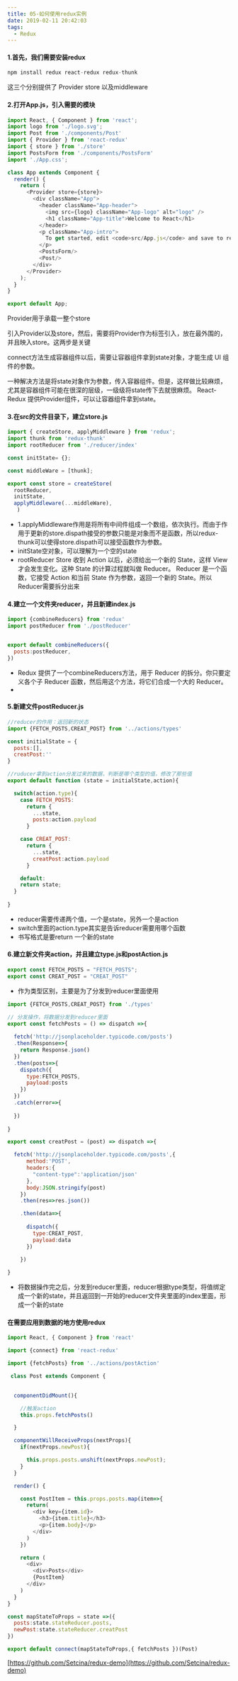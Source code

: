 ```yaml
---
title: 05-如何使用redux实例
date: 2019-02-11 20:42:03
tags:
  - Redux
---
```

#### 1.首先，我们需要安装redux
``` js
npm install redux react-redux redux-thunk
```
这三个分别提供了   Provider   store   以及middleware

#### 2.打开App.js，引入需要的模块
``` js
import React, { Component } from 'react';
import logo from './logo.svg';
import Post from './components/Post'
import { Provider } from 'react-redux'
import { store } from './store'
import PostsForm from './components/PostsForm'
import './App.css';

class App extends Component {
  render() {
    return (
      <Provider store={store}>
        <div className="App">
          <header className="App-header">
            <img src={logo} className="App-logo" alt="logo" />
            <h1 className="App-title">Welcome to React</h1>
          </header>
          <p className="App-intro">
            To get started, edit <code>src/App.js</code> and save to reload.
          </p>
          <PostsForm/>
          <Post/>
        </div>
      </Provider>
    );
  }
}

export default App;

```
Provider用于承载一整个store

引入Provider以及store，然后，需要将Provider作为标签引入，放在最外围的，并且映入store。这两步是关键

connect方法生成容器组件以后，需要让容器组件拿到state对象，才能生成 UI 组件的参数。

一种解决方法是将state对象作为参数，传入容器组件。但是，这样做比较麻烦，尤其是容器组件可能在很深的层级，一级级将state传下去就很麻烦。
React-Redux 提供Provider组件，可以让容器组件拿到state。

#### 3.在src的文件目录下，建立store.js

``` js
import { createStore, applyMiddleware } from 'redux';
import thunk from 'redux-thunk'
import rootReducer from './reducer/index'

const initState= {};

const middleWare = [thunk];

export const store = createStore(
  rootReducer,
  initState,
  applyMiddleware(...middleWare),
   )
```

* 1.applyMiddleware作用是将所有中间件组成一个数组，依次执行。而由于作用于更新的store.dispath接受的参数只能是对象而不是函数，所以redux-thunk可以使得store.dispath可以接受函数作为参数。
* initState空对象，可以理解为一个空的state
* rootReducer Store 收到 Action 以后，必须给出一个新的 State，这样 View 才会发生变化。这种 State 的计算过程就叫做 Reducer。
Reducer 是一个函数，它接受 Action 和当前 State 作为参数，返回一个新的 State。所以Reducer需要拆分出来


#### 4.建立一个文件夹reducer，并且新建index.js

``` index.js
import {combineReducers} from 'redux'
import postReducer from './postReducer'


export default combineReducers({  
  posts:postReducer,
})
```
* Redux 提供了一个combineReducers方法，用于 Reducer 的拆分。你只要定义各个子 Reducer 函数，然后用这个方法，将它们合成一个大的 Reducer。
* 

#### 5.新建文件postReducer.js
``` js
//reducer的作用：返回新的状态
import {FETCH_POSTS,CREAT_POST} from '../actions/types'

const initialState = {  
  posts:[],
  creatPost:''
}

//ruducer拿到action分发过来的数据，判断是哪个类型的值，修改了那些值
export default function (state = initialState,action){  

  switch(action.type){ 
    case FETCH_POSTS:
      return {  
        ...state,
        posts:action.payload
      }

    case CREAT_POST:
      return {  
        ...state,
        creatPost:action.payload
      }

    default:
    return state;
  }
  
}
```
* reducer需要传递两个值，一个是state，另外一个是action
* switch里面的action.type其实是告诉reducer需要用哪个函数
* 书写格式是要return 一个新的state


#### 6.建立新文件夹action，并且建立type.js和postAction.js
``` js
export const FETCH_POSTS = "FETCH_POSTS";
export const CREAT_POST = "CREAT_POST"
```
* 作为类型区别，主要是为了分发到reducer里面使用

``` js
import {FETCH_POSTS,CREAT_POST} from './types'

// 分发操作，将数据分发到reducer里面
export const fetchPosts = () => dispatch =>{ 
   
  fetch('http://jsonplaceholder.typicode.com/posts')
  .then(Response=>{ 
    return Response.json()
  })
  .then(posts=>{
    dispatch({  
      type:FETCH_POSTS,
      payload:posts
    })
  })
  .catch(error=>{  
    
  })
  
}

export const creatPost = (post) => dispatch =>{  

  fetch('http://jsonplaceholder.typicode.com/posts',{ 
      method:'POST',
      headers:{ 
        "content-type":'application/json'
      },
      body:JSON.stringify(post)
    })
    .then(res=>res.json())

    .then(data=>{
      
      dispatch({  
        type:CREAT_POST,
        payload:data
      })
      
    })

}
```

* 将数据操作完之后，分发到reducer里面，reducer根据type类型，将值绑定成一个新的state，并且返回到一开始的reducer文件夹里面的index里面，形成一个新的state


#### 在需要应用到数据的地方使用redux
``` js
import React, { Component } from 'react'

import {connect} from 'react-redux'

import {fetchPosts} from '../actions/postAction'

 class Post extends Component {

  
  componentDidMount(){  

    //触发action
    this.props.fetchPosts()

  }

  componentWillReceiveProps(nextProps){ 
    if(nextProps.newPost){ 

      this.props.posts.unshift(nextProps.newPost);
    }
  }

  render() {

    const PostItem = this.props.posts.map(item=>{ 
      return(
        <div key={item.id}>
          <h3>{item.title}</h3>
          <p>{item.body}</p>
        </div>
      )
    })

    return (
      <div>
        <div>Posts</div>
        {PostItem}
      </div>
    )
  }
}

const mapStateToProps = state =>({ 
  posts:state.stateReducer.posts,
  newPost:state.stateReducer.creatPost
})

export default connect(mapStateToProps,{ fetchPosts })(Post)
```

[https://github.com/Setcina/redux-demo](https://github.com/Setcina/redux-demo)